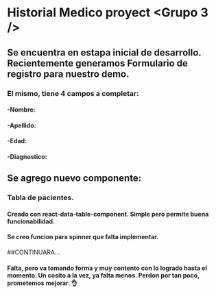 
# Historial Medico proyect <Grupo 3 />

## Se encuentra en estapa inicial de desarrollo. Recientemente generamos Formulario de registro para nuestro demo. 
### El mismo, tiene 4 campos a completar:
#### -Nombre:
#### -Apellido:
#### -Edad:
#### -Diagnostico:

## Se agrego nuevo componente:
### Tabla de pacientes.
#### Creado con react-data-table-component. Simple pero permite buena funcionabilidad.
#### Se creo funcion para spinner que falta implementar.

##CONTINUARA...

#### Falta, pero va tomando forma y muy contento con lo logrado hasta el momento. Un cosito a la vez, ya falta menos. Perdon por tan poco, prometemos mejorar. 👌

